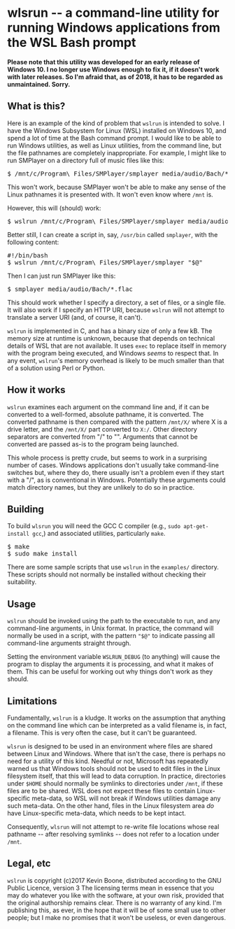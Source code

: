 <h1>wlsrun -- a command-line utility for running Windows applications from the WSL Bash prompt</h1>

<b>Please note that this utility was developed for an early release of Windows 10. I no longer use Windows enough to fix it, if it doesn't work with later
releases. So I'm afraid that, as of 2018, it has to be regarded as
unmaintained. Sorry.</b>

<h2>What is this?</h2>

Here is an example of the kind of problem that <code>wslrun</code> is intended to solve. I
have the Windows Subsystem for Linux (WSL) installed on Windows 10, and spend a lot of time 
at the Bash command prompt. I would like to be able to run Windows utilities, as well as Linux utilities,
from the command line, but
the file pathnames are completely inappropriate. For example, I might like to run SMPlayer on a directory
full of music files like this:

<pre class="codeblock">
$ /mnt/c/Program\ Files/SMPlayer/smplayer media/audio/Bach/*.flac
</pre>

This won't work, because SMPlayer won't be able to make any sense of the Linux pathnames it is presented with.
It won't even know where <code>/mnt</code> is.
<p/>
However, this will (should) work:

<pre class="codeblock">
$ wslrun /mnt/c/Program\ Files/SMPlayer/smplayer media/audio/Bach/*.flac
</pre>

Better still, I can create a script in, say, <code>/usr/bin</code> called <code>smplayer</code>, with the
following content:

<pre class="codeblock">
#!/bin/bash
$ wslrun /mnt/c/Program\ Files/SMPlayer/smplayer "$@" 
</pre>

Then I can just run SMPlayer like this:

<pre class="codeblock">
$ smplayer media/audio/Bach/*.flac
</pre>

This should work whether I specify a directory, a set of files, or a single file. It will also work if I
specify an HTTP URI, because <code>wslrun</code> will not attempt to translate a server URI (and, 
of course, it can't).
<p/>
<code>wslrun</code> is implemented in C, and has a binary size of only a few kB. The memory size at runtime
is unknown, because that depends on technical details of WSL that are not available. It uses <code>exec</code>
to replace itself in memory with the program being executed, and Windows <i>seems</i> to respect that. 
In any event, <code>wslrun</code>'s memory overhead is likely to be much smaller than that of a solution using
Perl or Python.

<h2>How it works</h2>

<code>wslrun</code> examines each argument on the command line and, if it can be converted to a well-formed, 
absolute pathname, it is converted. The converted pathname is then compared with the pattern <code>/mnt/X/</code> 
where X is a drive letter, and the <code>/mnt/X/</code> part converted to <code>X:/</code>. Other 
directory separators are converted from "/" to "\". Arguments that cannot be converted are passed as-is to the
program being launched. 
<p/>
This whole process is pretty crude, but seems to work in a surprising number of cases. Windows applications
don't usually take command-line switches but, where they do, there usually isn't a problem even if they
start with a "/", as is conventional in Windows. Potentially these arguments could match directory names, 
but they are unlikely to do so in practice. 

<h2>Building</h2>

To build <code>wlsrun</code> you will need the GCC C compiler (e.g., <code>sudo apt-get-install gcc</code>,)
and associated utilities, particularly <code>make</code>. 

<pre class="codeblock">
$ make
$ sudo make install
</pre>

There are some sample scripts that use <code>wslrun</code> in the <code>examples/</code> directory. 
These scripts should not normally be installed without checking their suitability.

<h2>Usage</h2>

<code>wslrun</code> should be invoked using the path to the executable to run, and any command-line arguments,
in Unix format. In practice, the command will normally be used in a script, with the pattern <code>"$@"</code>
to indicate passing all command-line arguments straight through.
<p/>
Setting the environment variable <code>WSLRUN_DEBUG</code> (to anything) will cause the program to display
the arguments it is processing, and what it makes of them. This can be useful for working out why things
don't work as they should.

<h2>Limitations</h2>

Fundamentally, <code>wslrun</code> is a kludge. It works on the assumption that anything on the command line
which can be interpreted as a valid filename is, in fact, a filename. This is very often the case, but it
can't be guaranteed. 
<p/>
<code>wlsrun</code> is designed to be used in an environment where files are shared between Linux and Windows.
Where that isn't the case, there is perhaps no need for a utility of this kind. Needful or not, Microsoft 
has repeatedly warned us that Windows tools should not be used to edit files in the Linux filesystem itself, 
that this will lead to data corruption. In practice, directories under <code>$HOME</code> should normally be symlinks
to directories under <code>/mnt</code>, if these files are to be shared. WSL does not expect these files
to contain Linux-specific meta-data, so WSL will not break if Windows utilities damage any such meta-data.
On the other hand, files in the Linux filesystem area <i>do</i> have Linux-specific meta-data, which needs to
be kept intact.
<p/>
Consequently, <code>wlsrun</code> will not attempt to re-write file locations whose real pathname -- after resolving
symlinks -- does not refer to a location under <code>/mnt</code>.

<h2>Legal, etc</h2>

<code>wslrun</code> is copyright (c)2017 Kevin Boone, distributed
according to the GNU Public Licence, version 3
The licensing terms mean in essence that 
you may do whatever you like with the software, at your own risk, provided
that the original authorship remains clear. There is no warranty of
any kind. I'm publishing this, as ever, in the hope that it will be of some
small use to other people; but I make no promises that it won't be useless,
or even dangerous.  


